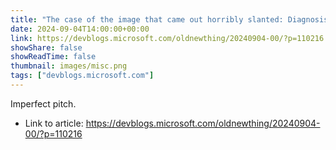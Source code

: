 ```yaml
---
title: "The case of the image that came out horribly slanted: Diagnosis"
date: 2024-09-04T14:00:00+00:00
link: https://devblogs.microsoft.com/oldnewthing/20240904-00/?p=110216
showShare: false
showReadTime: false
thumbnail: images/misc.png
tags: ["devblogs.microsoft.com"]
---
```

Imperfect pitch.

- Link to article: https://devblogs.microsoft.com/oldnewthing/20240904-00/?p=110216